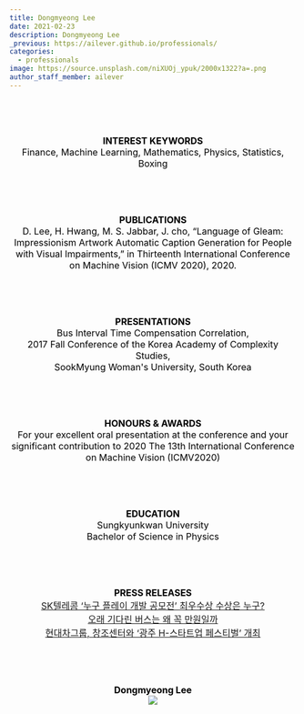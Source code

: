 ```yaml
---
title: Dongmyeong Lee
date: 2021-02-23
description: Dongmyeong Lee
_previous: https://ailever.github.io/professionals/
categories:
  - professionals
image: https://source.unsplash.com/niXUOj_ypuk/2000x1322?a=.png
author_staff_member: ailever
---
```



<br><br><br>
<div align="center" style="font-size:medium;font-weight:bold;color:black;background-color:unset;">INTEREST KEYWORDS</div>
<div align="center" style="font-size:medium;font-weight:normal;color:black;background-color:unset;">
  Finance, Machine Learning, Mathematics, Physics, Statistics, Boxing<br>
</div>

<br><br><br>
<div align="center" style="font-size:medium;font-weight:bold;color:black;background-color:unset;">PUBLICATIONS</div>
<div align="center" style="font-size:medium;font-weight:normal;color:black;background-color:unset;">
  D. Lee, H. Hwang, M. S. Jabbar, J. cho, “Language of Gleam: Impressionism Artwork Automatic Caption Generation for People with Visual Impairments,” in Thirteenth International Conference on Machine Vision (ICMV 2020), 2020.<br>
</div>

<br><br><br>
<div align="center" style="font-size:medium;font-weight:bold;color:black;background-color:unset;">PRESENTATIONS</div>
<div align="center" style="font-size:medium;font-weight:normal;color:black;background-color:unset;">
  Bus Interval Time Compensation Correlation,<br>
  2017 Fall Conference of the Korea Academy of Complexity Studies,<br>
  SookMyung Woman's University, South Korea<br>
</div>

<br><br><br>
<div align="center" style="font-size:medium;font-weight:bold;color:black;background-color:unset;">HONOURS & AWARDS</div>
<div align="center" style="font-size:medium;font-weight:normal;color:black;background-color:unset;">
  For your excellent oral presentation at the conference and your significant contribution to 2020 The 13th International Conference on Machine Vision (ICMV2020)<br>
</div>

<br><br><br>
<div align="center" style="font-size:medium;font-weight:bold;color:black;background-color:unset;">EDUCATION</div>
<div align="center" style="font-size:medium;font-weight:normal;color:black;background-color:unset;">
  Sungkyunkwan University<br>
  Bachelor of Science in Physics<br>
</div>

<br><br><br>
<div align="center" style="font-size:medium;font-weight:bold;color:black;background-color:unset;">PRESS RELEASES</div>
<div align="center" style="font-size:medium;font-weight:normal;color:black;background-color:unset;">
  <a href="https://biz.chosun.com/site/data/html_dir/2019/04/26/2019042600744.html" target="_blank">SK텔레콤 ‘누구 플레이 개발 공모전’ 최우수상 수상은 누구?</a><br>
  <a href="http://www.hani.co.kr/arti/culture/book/859041.html">오래 기다린 버스는 왜 꼭 만원일까</a><br>
  <a href="https://www.nocutnews.co.kr/news/4415920" target="_blank">현대차그룹, 창조센터와 ‘광주 H-스타트업 페스티벌’ 개최</a><br>
</div>

<br><br><br>
<div align="center" style="font-size:medium;font-weight:bold;color:black;background-color:unset;">Dongmyeong Lee</div>
<div align="center" style="font-size:medium;font-weight:normal;color:black;background-color:unset;">
  <img src="https://source.unsplash.com/niXUOj_ypuk/2000x1322?a=.png">
</div>

<br><br><br>
